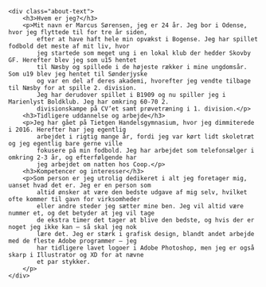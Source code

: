<!DOCTYPE html>

<html lang="da">

<head>
    <meta charset="UTF-8">
    <title>Forside</title>
</head>

<body>

    <div class="about-text">
        <h3>Hvem er jeg?</h3>
        <p>Mit navn er Marcus Sørensen, jeg er 24 år. Jeg bor i Odense, hvor jeg flyttede til for tre år siden,
            efter at have haft hele min opvækst i Bogense. Jeg har spillet fodbold det meste af mit liv, hvor
            jeg startede som meget ung i en lokal klub der hedder Skovby GF. Herefter blev jeg som u15 hentet
            til Næsby og spillede i de højeste rækker i mine ungdomsår. Som u19 blev jeg hentet til Sønderjyske
            og var en del af deres akademi, hvorefter jeg vendte tilbage til Næsby for at spille 2. division.
            Jeg har derudover spillet i B1909 og nu spiller jeg i Marienlyst Boldklub. Jeg har omkring 60-70 2.
            divisionskampe på CV’et samt prøvetræning i 1. division.</p>
        <h3>Tidligere uddannelse og arbejde</h3>
        <p>Jeg har gået på Tietgen Handelsgymnasium, hvor jeg dimmiterede i 2016. Herefter har jeg egentlig
            arbejdet i rigtig mange år, fordi jeg var kørt lidt skoletræt og jeg egentlig bare gerne ville
            fokusere på min fodbold. Jeg har arbejdet som telefonsælger i omkring 2-3 år, og efterfølgende har
            jeg arbejdet om natten hos Coop.</p>
        <h3>Kompetencer og interesser</h3>
        <p>Som person er jeg utrolig dedikeret i alt jeg foretager mig, uanset hvad det er. Jeg er en person som
            altid ønsker at være den bedste udgave af mig selv, hvilket ofte kommer til gavn for virksomheder
            eller andre steder jeg sætter mine ben. Jeg vil altid være nummer et, og det betyder at jeg vil tage
            de ekstra timer det tager at blive den bedste, og hvis der er noget jeg ikke kan – så skal jeg nok
            lære det. Jeg er stærk i grafisk design, blandt andet arbejde med de fleste Adobe programmer – jeg
            har tidligere lavet logoer i Adobe Photoshop, men jeg er også skarp i Illustrator og XD for at nævne
            et par stykker.
        </p>
    </div>
</body>


</html>
